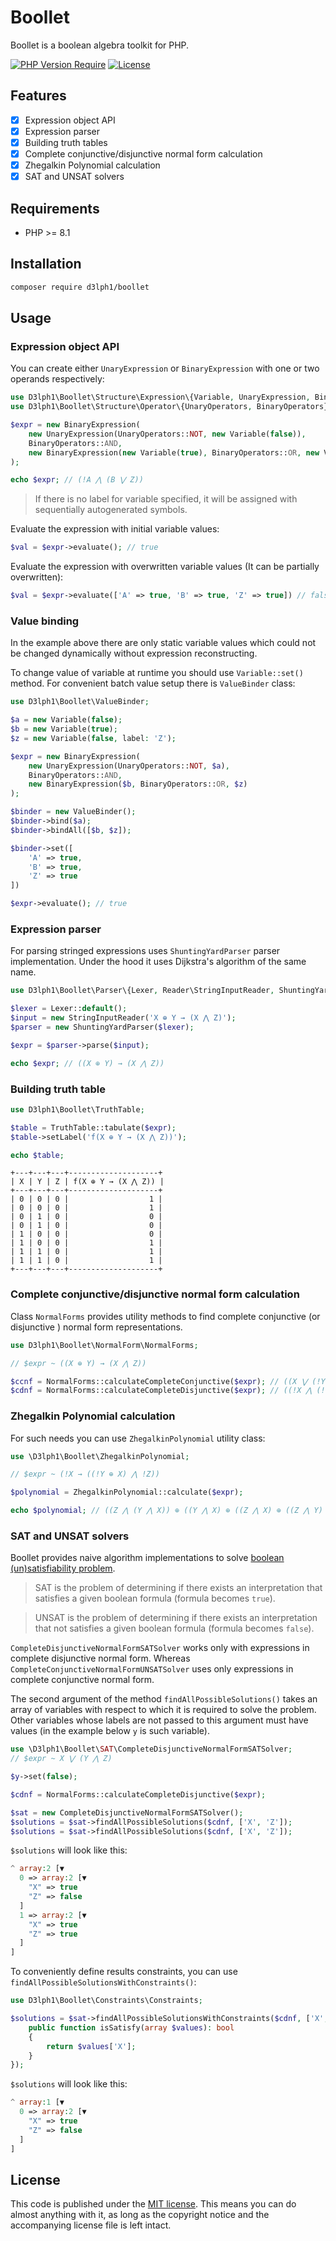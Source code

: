 # Boollet

Boollet is a boolean algebra toolkit for PHP.

[![PHP Version Require](http://poser.pugx.org/d3lph1/boollet/require/php)](https://packagist.org/packages/d3lph1/boollet)
[![License](http://poser.pugx.org/d3lph1/boollet/license)](https://packagist.org/packages/d3lph1/boollet)

## Features

- [x] Expression object API
- [x] Expression parser
- [x] Building truth tables
- [x] Complete conjunctive/disjunctive normal form calculation
- [x] Zhegalkin Polynomial calculation
- [x] SAT and UNSAT solvers

## Requirements

* PHP >= 8.1

## Installation

```bash
composer require d3lph1/boollet
```

## Usage
### Expression object API

You can create either `UnaryExpression` or `BinaryExpression` with one or two operands respectively:

```php
use D3lph1\Boollet\Structure\Expression\{Variable, UnaryExpression, BinaryExpression};
use D3lph1\Boollet\Structure\Operator\{UnaryOperators, BinaryOperators};

$expr = new BinaryExpression(
    new UnaryExpression(UnaryOperators::NOT, new Variable(false)),
    BinaryOperators::AND,
    new BinaryExpression(new Variable(true), BinaryOperators::OR, new Variable(false, label: 'Z'))
);

echo $expr; // (!A ⋀ (B ⋁ Z))
```

> If there is no label for variable specified, it will be assigned with sequentially autogenerated symbols. 

Evaluate the expression with initial variable values:

```php
$val = $expr->evaluate(); // true
```

Evaluate the expression with overwritten variable values (It can be partially overwritten): 

```php
$val = $expr->evaluate(['A' => true, 'B' => true, 'Z' => true]) // false
```

### Value binding

In the example above there are only static variable values which could not be changed dynamically without expression reconstructing.

To change value of variable at runtime you should use `Variable::set()` method. For convenient batch value setup there is `ValueBinder` class:

```php
use D3lph1\Boollet\ValueBinder;

$a = new Variable(false);
$b = new Variable(true);
$z = new Variable(false, label: 'Z');

$expr = new BinaryExpression(
    new UnaryExpression(UnaryOperators::NOT, $a),
    BinaryOperators::AND,
    new BinaryExpression($b, BinaryOperators::OR, $z)
);

$binder = new ValueBinder();
$binder->bind($a);
$binder->bindAll([$b, $z]);

$binder->set([
    'A' => true,
    'B' => true,
    'Z' => true
])

$expr->evaluate(); // true
```

### Expression parser

For parsing stringed expressions uses `ShuntingYardParser` parser implementation. Under the hood it uses Dijkstra's algorithm of the same name.

```php
use D3lph1\Boollet\Parser\{Lexer, Reader\StringInputReader, ShuntingYardParser};

$lexer = Lexer::default();
$input = new StringInputReader('X ⊕ Y → (X ⋀ Z)');
$parser = new ShuntingYardParser($lexer);

$expr = $parser->parse($input);

echo $expr; // ((X ⊕ Y) → (X ⋀ Z))
```

### Building truth table

```php
use D3lph1\Boollet\TruthTable;

$table = TruthTable::tabulate($expr);
$table->setLabel('f(X ⊕ Y → (X ⋀ Z))');

echo $table;
```

```
+---+---+---+--------------------+
| X | Y | Z | f(X ⊕ Y → (X ⋀ Z)) |
+---+---+---+--------------------+
| 0 | 0 | 0 |                  1 |
| 0 | 0 | 0 |                  1 |
| 0 | 1 | 0 |                  0 |
| 0 | 1 | 0 |                  0 |
| 1 | 0 | 0 |                  0 |
| 1 | 0 | 0 |                  1 |
| 1 | 1 | 0 |                  1 |
| 1 | 1 | 0 |                  1 |
+---+---+---+--------------------+
```

### Complete conjunctive/disjunctive normal form calculation

Class `NormalForms` provides utility methods to find complete conjunctive (or disjunctive ) normal form representations.

```php
use D3lph1\Boollet\NormalForm\NormalForms;

// $expr ~ ((X ⊕ Y) → (X ⋀ Z))

$ccnf = NormalForms::calculateCompleteConjunctive($expr); // ((X ⋁ (!Y ⋁ Z)) ⋀ ((X ⋁ (!Y ⋁ !Z)) ⋀ (!X ⋁ (Y ⋁ Z))))
$cdnf = NormalForms::calculateCompleteDisjunctive($expr); // ((!X ⋀ (!Y ⋀ !Z)) ⋁ ((!X ⋀ (!Y ⋀ Z)) ⋁ ((X ⋀ (!Y ⋀ Z)) ⋁ ((X ⋀ (Y ⋀ !Z)) ⋁ (X ⋀ (Y ⋀ Z))))))
```

### Zhegalkin Polynomial calculation

For such needs you can use `ZhegalkinPolynomial` utility class:

```php
use \D3lph1\Boollet\ZhegalkinPolynomial;

// $expr ~ (!X → ((!Y ⊕ X) ⋀ !Z))

$polynomial = ZhegalkinPolynomial::calculate($expr);

echo $polynomial; // ((Z ⋀ (Y ⋀ X)) ⊕ ((Y ⋀ X) ⊕ ((Z ⋀ X) ⊕ ((Z ⋀ Y) ⊕ (Y ⊕ (Z ⊕ 1))))))
```

### SAT and UNSAT solvers

Boollet provides naive algorithm implementations to solve [boolean (un)satisfiability problem](https://en.wikipedia.org/wiki/Boolean_satisfiability_problem).


 > SAT is the problem of determining if there exists an interpretation that satisfies a given boolean formula (formula becomes `true`).

 > UNSAT is the problem of determining if there exists an interpretation that not satisfies a given boolean formula (formula becomes `false`). 

`CompleteDisjunctiveNormalFormSATSolver` works only with expressions in complete disjunctive normal form. Whereas `CompleteConjunctiveNormalFormUNSATSolver` uses only expressions in complete conjunctive normal form.

The second argument of the method `findAllPossibleSolutions()` takes an array of variables with respect to which it is required to solve the problem.
Other variables whose labels are not passed to this argument must have values (in the example below `y` is such variable).

```php
use \D3lph1\Boollet\SAT\CompleteDisjunctiveNormalFormSATSolver;
// $expr ~ X ⋁ (Y ⋀ Z)

$y->set(false);

$cdnf = NormalForms::calculateCompleteDisjunctive($expr);

$sat = new CompleteDisjunctiveNormalFormSATSolver();
$solutions = $sat->findAllPossibleSolutions($cdnf, ['X', 'Z']);
$solutions = $sat->findAllPossibleSolutions($cdnf, ['X', 'Z']);
```

`$solutions` will look like this:

```php
^ array:2 [▼
  0 => array:2 [▼
    "X" => true
    "Z" => false
  ]
  1 => array:2 [▼
    "X" => true
    "Z" => true
  ]
]
```

To conveniently define results constraints, you can use `findAllPossibleSolutionsWithConstraints()`:

```php
use D3lph1\Boollet\Constraints\Constraints;

$solutions = $sat->findAllPossibleSolutionsWithConstraints($cdnf, ['X', 'Z'], new class() implements Constraints {
    public function isSatisfy(array $values): bool
    {
        return $values['X'];
    }
});
```

`$solutions` will look like this:

```php
^ array:1 [▼
  0 => array:2 [▼
    "X" => true
    "Z" => false
  ]
]
```

## License

This code is published under the [MIT license](https://opensource.org/licenses/MIT). This means you can do almost anything with it, as long as the copyright notice and the accompanying license file is left intact.
